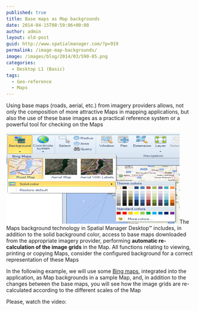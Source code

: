 ```yaml
---
published: true
title: Base maps as Map backgrounds
date: 2014-04-15T08:59:06+00:00
author: admin
layout: old-post
guid: http://www.spatialmanager.com/?p=919
permalink: /image-map-backgrounds/
image: /images/blog/2014/03/590-85.png
categories:
  - Desktop L1 (Basic)
tags:
  - Geo-reference
  - Maps
---
```

Using base maps (roads, aerial, etc.) from imagery providers allows, not only the composition of more attractive Maps in mapping applications, but also the use of these base images as a practical reference system or a powerful tool for checking on the Maps<!--more-->

<a href="/images/blog/2014/04/Spatial_Manager_Base_Maps.png" target="_blank" rel="nofollow"><img alt="Spatial_Manager_Base_Maps" src="/images/blog/2014/04/Spatial_Manager_Base_Maps.png" width="465" height="245" /></a>The Maps background technology in Spatial Manager Desktop™ includes, in addition to the solid background color, access to base maps downloaded from the appropriate imagery provider, performing **automatic re-calculation of the image grids** in the Map. All functions relating to viewing, printing or copying Maps, consider the configured background for a correct representation of these Maps

In the following example, we will use some <a title="Bing Maps" href="http://en.wikipedia.org/wiki/Bing_Maps" target="_blank" rel="nofollow">Bing maps</a>, integrated into the application, as Map backgrounds in a sample Map, and, in addition to the changes between the base maps, you will see how the image grids are re-calculated according to the different scales of the Map

Please, watch the video: